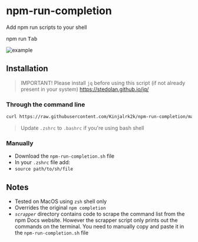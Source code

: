 # npm-run-completion

Add npm run scripts to your shell

npm run <kbd>Tab</kbd>

![example](./images/example.gif)

## Installation

> IMPORTANT!
> Please install `jq` before using this script (if not already present in your system)
> https://stedolan.github.io/jq/

### Through the command line

```sh
curl https://raw.githubusercontent.com/Kinjalrk2k/npm-run-completion/main/npm-run-completion.sh --output ~/npm-run-completion.sh && chmod +x ~/npm-run-completion.sh && echo "\n\nsource ~/npm-run-completion.sh" >> ~/.zshrc
```

> Update `.zshrc` to `.bashrc` if you're using bash shell

### Manually

- Download the `npm-run-completion.sh` file
- In your `.zshrc` file add:
- `source path/to/sh/file`

## Notes

- Tested on MacOS using `zsh` shell only
- Overrides the original `npm completion`
- _`scrapper`_ directory contains code to scrape the command list from the npm Docs website. However the scrapper script only prints out the commands on the terminal. You need to manually copy and paste it in the `npm-run-completion.sh` file
